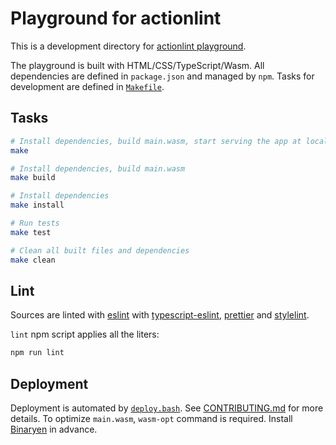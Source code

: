 Playground for actionlint
=========================

This is a development directory for [actionlint playground](https://rhysd.github.io/actionlint/).

The playground is built with HTML/CSS/TypeScript/Wasm. All dependencies are defined in `package.json` and managed by `npm`.
Tasks for development are defined in [`Makefile`](./Makefile).

## Tasks

```sh
# Install dependencies, build main.wasm, start serving the app at localhost:1234 using Python
make

# Install dependencies, build main.wasm
make build

# Install dependencies
make install

# Run tests
make test

# Clean all built files and dependencies
make clean
```

## Lint

Sources are linted with [eslint](https://eslint.org/) with [typescript-eslint](https://github.com/typescript-eslint/typescript-eslint),
[prettier](https://prettier.io/) and [stylelint](https://stylelint.io/).

`lint` npm script applies all the liters:

```sh
npm run lint
```

## Deployment

Deployment is automated by [`deploy.bash`](./deploy.bash). See [CONTRIBUTING.md](../CONTRIBUTING.md) for more details.
To optimize `main.wasm`, `wasm-opt` command is required. Install [Binaryen](https://github.com/WebAssembly/binaryen) in
advance.
